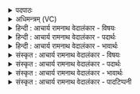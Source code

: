 <details><summary>पदपाठः</summary>

हिन्वाना꣡सः꣢। र꣡थाः꣢꣯। इ꣣व। दधन्विरे꣢। ग꣡भ꣢꣯स्त्योः। भ꣡रा꣢꣯सः। का꣣रि꣡णा꣢म्। इ꣣व। ११२०।
</details>

<details><summary>अधिमन्त्रम् (VC)</summary>

- पवमानः सोमः
- असितः काश्यपो देवलो वा
- गायत्री
- षड्जः
</details>

<details><summary>हिन्दी : आचार्य रामनाथ वेदालंकार - विषयः</summary>

अगले मन्त्र में पुनः गुरुओं का ही विषय है।
</details>

<details><summary>हिन्दी : आचार्य रामनाथ वेदालंकार - पदार्थः</summary>

पदार्थान्वयभाषाः -  (इव) जैसे (हिन्वानासः) चलते हुए (रथाः) रथ और (इव) जैसे (कारिणाम्) भारवाहक कर्मचारियों के (भरासः) भार (गभस्त्योः) बाहुओं से (दधन्विरे) धारण किये जाते हैं, वैसे ही (सोमासः) विद्वान् गुरुजन राजा द्वारा और गृहस्थ प्रजाजनों द्वारा धन आदि के दान से (दधन्विरे) धारण किये जाते हैं। यहाँ ‘सोमासः’ पद पूर्वमन्त्र से लाया गया है ॥५॥ यहाँ उपमालङ्कार है ॥५॥
</details>

<details><summary>हिन्दी : आचार्य रामनाथ वेदालंकार - भावार्थः</summary>

भावार्थभाषाः -  जैसे मार्ग पर चलते हुए रथ घोड़ों की लगाम के नियन्त्रण द्वारा बाहुओं से धारण किये जाते हैं और जैसे सिर पर भार ढोते हुए श्रमिक उस भार को बाहुओं से धारण किये रखते हैं,वैसे ही विद्वान् गुरुजन राजकीय सहायता द्वारा धारण किये जाने चाहिएँ ॥५॥
</details>

<details><summary>संस्कृत : आचार्य रामनाथ वेदालंकार - विषयः</summary>

अथ पुनरपि गुरूणामेव विषयमाह।
</details>

<details><summary>संस्कृत : आचार्य रामनाथ वेदालंकार - पदार्थः</summary>

पदार्थान्वयभाषाः -  (हिन्वानासः) गच्छन्तः (रथाः इव) शकटाः यथा किञ्च (कारिणाम्) भारवाहिनां कर्मकराणाम् (भरासः इव) भाराः यथा (गभस्त्योः) बाह्वोः (दधन्विरे) धीयन्ते, तथैव (सोमासः) विद्वांसो गुरवः, (नृपतिना) गृहस्थैः प्रजाजनैश्च धनादिदानेन (दधन्विरे) धीयन्ते। [अत्र ‘सोमासः’ इति पदं पूर्वमन्त्रादाकृष्यते] ॥५॥ अत्रोपमालङ्कारः ॥५॥
</details>

<details><summary>संस्कृत : आचार्य रामनाथ वेदालंकार - भावार्थः</summary>

भावार्थभाषाः -  यथा मार्गं गच्छन्तो रथाः प्रग्रहनियन्त्रेण बाहुभ्यां धीयन्ते यथा वा शिरसा भारं वहन्तः श्रमिकास्तं भारं बाहुभ्यां दधति,तथैव विद्वांसो गुरुजनाः राजसाहाय्यदानेन धारणीयाः ॥५॥
</details>

<details><summary>संस्कृत : आचार्य रामनाथ वेदालंकार - पादटिप्पनी</summary>

टिप्पणी:   १.ऋ० ९।१०।२।
</details>